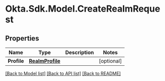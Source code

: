 # Okta.Sdk.Model.CreateRealmRequest

## Properties

Name | Type | Description | Notes
------------ | ------------- | ------------- | -------------
**Profile** | [**RealmProfile**](RealmProfile.md) |  | [optional] 

[[Back to Model list]](../README.md#documentation-for-models) [[Back to API list]](../README.md#documentation-for-api-endpoints) [[Back to README]](../README.md)

